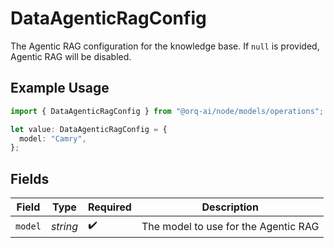 # DataAgenticRagConfig

The Agentic RAG configuration for the knowledge base. If `null` is provided, Agentic RAG will be disabled.

## Example Usage

```typescript
import { DataAgenticRagConfig } from "@orq-ai/node/models/operations";

let value: DataAgenticRagConfig = {
  model: "Camry",
};
```

## Fields

| Field                                | Type                                 | Required                             | Description                          |
| ------------------------------------ | ------------------------------------ | ------------------------------------ | ------------------------------------ |
| `model`                              | *string*                             | :heavy_check_mark:                   | The model to use for the Agentic RAG |